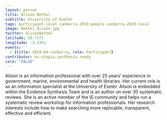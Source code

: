 ```yaml
---
layout: person
title: Alison Bethel
subtitle: University of Exeter
tags: participant-local canberra-2019-people canberra-2019-local
image: Bethel_Alison.jpg
twitter: AlisonBethel
latitude: 50.7371
longitude: -3.5351
events:
  - {title: 2019-04-canberra, role: Participant}
contributor: es-utopia,synthesis-ready
core: "FALSE"
---
```

Alison is an information professional with over 25 years’ experience in government, marine, environmental and health libraries. Her current role is as an information specialist at the University of Exeter. Alison is embedded within the Evidence Synthesis Team and is an author on over 30 systematic reviews. She is an active member of the IS community and helps run a systematic review workshop for information professionals. Her research interests include how to make searching more replicable, transparent, effective and efficient.